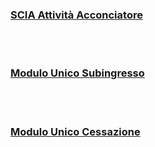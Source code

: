 
### [SCIA Attività Acconciatore ][87ff4a7a]

  [87ff4a7a]: http://www.umbriageo.regione.umbria.it/AccessoUnico/modulistica/03.pdf "vai al modulo"
<br></br>

### [Modulo Unico Subingresso][7cf4384a]

  [7cf4384a]: http://www.umbriageo.regione.umbria.it/AccessoUnico/modulistica/23.pdf "vai al modulo"
  <br></br>

### [Modulo Unico Cessazione  ][47441420]

  [47441420]: http://www.umbriageo.regione.umbria.it/AccessoUnico/modulistica/22.pdf "vai al modulo"
